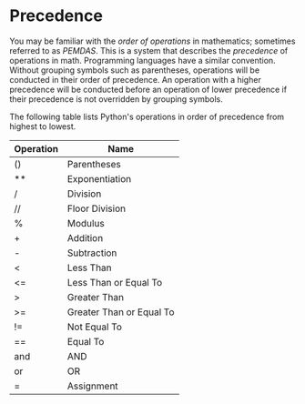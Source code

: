 # Precedence

You may be familiar with the *order of operations* in mathematics; sometimes referred to as *PEMDAS*. This is a system that describes the *precedence* of operations in math. Programming languages have a similar convention. Without grouping symbols such as parentheses, operations will be conducted in their order of precedence. An operation with a higher precedence will be conducted before an operation of lower precedence if their precedence is not overridden by grouping symbols.

The following table lists Python's operations in order of precedence from highest to lowest.

| Operation | Name                     |
|-----------|--------------------------|
| ()        | Parentheses              |
| **        | Exponentiation           |
| /         | Division                 |
| //        | Floor Division           |
| %         | Modulus                  |
| +         | Addition                 |
| -         | Subtraction              |
| <         | Less Than                |
| <=        | Less Than or Equal To    |
| >         | Greater Than             |
| >=        | Greater Than or Equal To |
| !=        | Not Equal To             |
| ==        | Equal To                 |
| and       | AND                      |
| or        | OR                       |
| =         | Assignment               |
